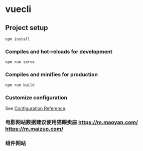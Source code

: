 # vuecli

## Project setup
```
npm install
```

### Compiles and hot-reloads for development
```
npm run serve
```

### Compiles and minifies for production
```
npm run build
```

### Customize configuration
See [Configuration Reference](https://cli.vuejs.org/config/).

### 电影网站数据建议使用猫眼卖座 https://m.maoyan.com/ https://m.maizuo.com/
### 组件网站 
> [](https://vant-contrib.gitee.io/vant/#/zh-CN/)